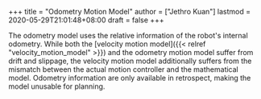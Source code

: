 +++
title = "Odometry Motion Model"
author = ["Jethro Kuan"]
lastmod = 2020-05-29T21:01:48+08:00
draft = false
+++

The odometry model uses the relative information of the robot's
internal odometry. While both the [velocity motion model]({{< relref "velocity_motion_model" >}}) and the
odometry motion model suffer from drift and slippage, the velocity
motion model additionally suffers from the mismatch between the actual
motion controller and the mathematical model. Odometry information are
only available in retrospect, making the model unusable for planning.
